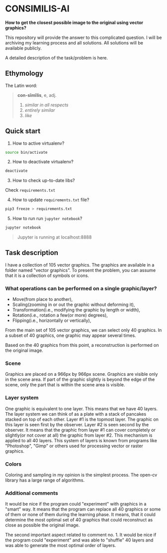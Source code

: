 # CONSIMILIS-AI

**How to get the closest possible image to the original using vector graphics?**

This repository will provide the answer to this complicated question. I will be archiving my learning process and all solutions. All solutions will be available publicly.

A detailed description of the task/problem is here.

## Ethymology

The Latin word:

> **con-sĭmĭlis**, e, adj.
>
> 1. _similar in all respects_
> 2. _entirely similar_
> 3. _like_

## Quick start

1. How to active virtualenv?

```sh
source bin/activate
```

2. How to deactivate virtualenv?

```sh
deactivate
```

3. How to check up-to-date libs?

Check `requirements.txt`

4. How to update `requirements.txt` file?

```sh
pip3 freeze > requirements.txt
```

5. How to run run `jupyter notebook`?

```sh
jupyter notebook
```

> Jupyter is running at localhost:8888

## Task description

I have a collection of 105 vector graphics. The graphics are available in a folder named "vector graphics". To present the problem, you can assume that it is a collection of symbols or icons.

### What operations can be performed on a single graphic/layer?

- Move(from place to another),
- Scaling(zooming in or out the graphic without deforming it),
- Transformation(i.e., modifying the graphic by length or width),
- Rotation(i.e., rotation a few(or more) degrees),
- Flipping(i.e., horizontally or vertically),

From the main set of 105 vector graphics, we can select only 40 graphics. In a subset of 40 graphics, one graphic may appear several times.

Based on the 40 graphics from this point, a reconstruction is performed on the original image.

### Scene

Graphics are placed on a 966px by 966px scene. Graphics are visible only in the scene area. If part of the graphic slightly is beyond the edge of the scene, only the part that is within the scene area is visible.

### Layer system

One graphic is equivalent to one layer. This means that we have 40 layers. The layer system we can think of as a plate with a stack of pancakes stacked on top of each other. Layer #1 is the topmost layer. The graphic on this layer is seen first by the observer. Layer #2 is seen second by the observer. It means that the graphic from layer #1 can cover completely or slightly(or not cover at all) the graphic from layer #2. This mechanism is applied to all 40 layers. This system of layers is known from programs like "Photoshop", "Gimp" or others used for processing vector or raster graphics.

### Colors

Coloring and sampling in my opinion is the simplest process. The open-cv library has a large range of algorithms.

### Additional comments

It would be nice if the program could "experiment" with graphics in a "smart" way. It means that the program can replace all 40 graphics or some of them or none of them during the learning phase. It means, that it could determine the most optimal set of 40 graphics that could reconstruct as close as possible the original image.

The second important aspect related to comment no. 1. It would be nice if the program could "experiment" and was able to "shuffle" 40 layers and was able to generate the most optimal order of layers.
